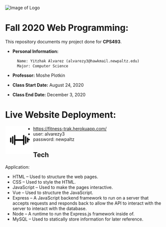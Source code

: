 ![Image of Logo](https://www.newpaltz.edu/media/identity/logos/newpaltzlogo.jpg)

# Fall 2020 Web Programming:

This repository documents my project done for **CPS493**.

- **Personal Information:**

        Name: Yitzhak Alvarez (alvarezy3@hawkmail.newpaltz.edu)
        Major: Computer Science

- **Professor:** Moshe Plotkin
- **Class Start Date:** August 24, 2020
- **Class End Date:** December 3, 2020

# Live Website Deployment:

<a href="https://fitness-trak.herokuapp.com/"><img align="left" width="90" height="90" src="./client/src/assets/weight.jpg"></a>

- https://fitness-trak.herokuapp.com/
- user: alvarezy3
- password: newpaltz

## Tech

Application:

- HTML – Used to structure the web pages.
- CSS – Used to style the HTML.
- JavaScript – Used to make the pages interactive.
- Vue – Used to structure the JavaScript.
- Express – A JavaScript backend framework to run on a server that accepts requests and responds back to allow the API to interact with the server to interact with the database.
- Node – A runtime to run the Express.js framework inside of.
- MySQL – Used to statically store information for later reference.
